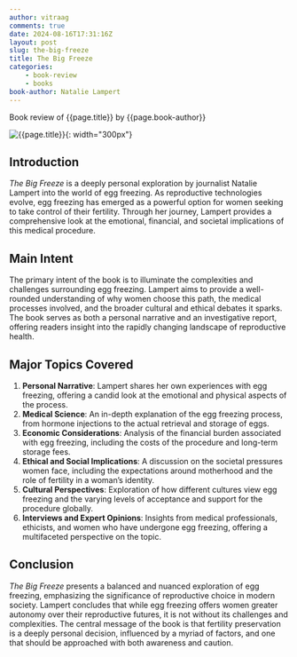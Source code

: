 ```yaml
---
author: vitraag
comments: true
date: 2024-08-16T17:31:16Z
layout: post
slug: the-big-freeze 
title: The Big Freeze
categories:
    - book-review
    - books
book-author: Natalie Lampert
---
```

Book review of {{page.title}} by {{page.book-author}}

![{{page.title}}]({{site.url}}{{site.baseurl}}/assets/images/books/{{page.slug}}.jpg){: width="300px"}

## Introduction
*The Big Freeze* is a deeply personal exploration by journalist Natalie Lampert into the world of egg freezing. As reproductive technologies evolve, egg freezing has emerged as a powerful option for women seeking to take control of their fertility. Through her journey, Lampert provides a comprehensive look at the emotional, financial, and societal implications of this medical procedure.

## Main Intent
The primary intent of the book is to illuminate the complexities and challenges surrounding egg freezing. Lampert aims to provide a well-rounded understanding of why women choose this path, the medical processes involved, and the broader cultural and ethical debates it sparks. The book serves as both a personal narrative and an investigative report, offering readers insight into the rapidly changing landscape of reproductive health.

## Major Topics Covered
1. **Personal Narrative**: Lampert shares her own experiences with egg freezing, offering a candid look at the emotional and physical aspects of the process.
2. **Medical Science**: An in-depth explanation of the egg freezing process, from hormone injections to the actual retrieval and storage of eggs.
3. **Economic Considerations**: Analysis of the financial burden associated with egg freezing, including the costs of the procedure and long-term storage fees.
4. **Ethical and Social Implications**: A discussion on the societal pressures women face, including the expectations around motherhood and the role of fertility in a woman’s identity.
5. **Cultural Perspectives**: Exploration of how different cultures view egg freezing and the varying levels of acceptance and support for the procedure globally.
6. **Interviews and Expert Opinions**: Insights from medical professionals, ethicists, and women who have undergone egg freezing, offering a multifaceted perspective on the topic.

## Conclusion
*The Big Freeze* presents a balanced and nuanced exploration of egg freezing, emphasizing the significance of reproductive choice in modern society. Lampert concludes that while egg freezing offers women greater autonomy over their reproductive futures, it is not without its challenges and complexities. The central message of the book is that fertility preservation is a deeply personal decision, influenced by a myriad of factors, and one that should be approached with both awareness and caution.
